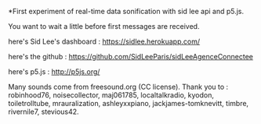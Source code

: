 *First experiment of real-time data sonification with sid lee api and p5.js.

You want to wait a little before first messages are received.

here's Sid Lee's dashboard :
https://sidlee.herokuapp.com/

here's the github :
https://github.com/SidLeeParis/sidLeeAgenceConnectee

here's p5.js : 
http://p5js.org/

Many sounds come from freesound.org (CC license). Thank you to : robinhood76, noisecollector, maj061785, localtalkradio, kyodon, toiletrolltube, mrauralization, ashleyxxpiano, jackjames-tomknevitt, timbre, rivernile7, stevious42.





